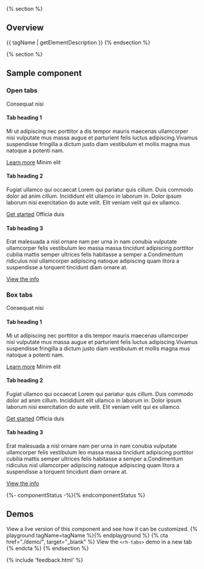 {% section %}
## Overview
{{ tagName | getElementDescription }}
{% endsection %}

{% section %}
  ## Sample component

  ### Open tabs

  <rh-tabs>
    <rh-tab slot="tab">Consequat nisi</rh-tab>
    <rh-tab-panel>
      <h4>Tab heading 1</h4>
      <p>Mi ut adipiscing nec porttitor a dis tempor mauris maecenas ullamcorper 
      nisi vulputate mus massa augue et parturient felis luctus 
      adipiscing.Vivamus suspendisse fringilla a dictum justo diam vestibulum et 
      mollis magna mus natoque a potenti nam.</p>
      <rh-cta>
        <a href="#">Learn more</a>
      </rh-cta>
    </rh-tab-panel>
    <rh-tab slot="tab">Minim elit</rh-tab>
    <rh-tab-panel>
        <h4>Tab heading 2</h4>
        <p>Fugiat ullamco qui occaecat Lorem qui pariatur quis cillum. Duis 
        commodo dolor ad anim cillum. Incididunt elit ullamco in laborum in. 
        Dolor ipsum laborum nisi exercitation do aute velit. Elit veniam velit 
        qui ex ullamco.</p>
        <rh-cta>
          <a href="#">Get started</a>
        </rh-cta>
    </rh-tab-panel>
    <rh-tab slot="tab">Officia duis</rh-tab>
    <rh-tab-panel>
      <h4>Tab heading 3</h4>
      <p>Erat malesuada a nisl ornare nam per urna in nam conubia vulputate 
      ullamcorper felis vestibulum leo massa massa tincidunt adipiscing 
      porttitor cubilia mattis semper ultrices felis habitasse a semper 
      a.Condimentum ridiculus nisl ullamcorper adipiscing natoque adipiscing 
      quam litora a suspendisse a torquent tincidunt diam ornare at.</p>
      <rh-cta>
        <a href="#">View the info</a>
      </rh-cta>
    </rh-tab-panel>
  </rh-tabs>

  ### Box tabs

  <rh-tabs box="inset">
    <rh-tab slot="tab">Consequat nisi</rh-tab>
    <rh-tab-panel>
      <h4>Tab heading 1</h4>
      <p>Mi ut adipiscing nec porttitor a dis tempor mauris maecenas 
      ullamcorper nisi vulputate mus massa augue et parturient felis luctus 
      adipiscing.Vivamus suspendisse fringilla a dictum justo diam vestibulum 
      et mollis magna mus natoque a potenti nam.</p>
      <rh-cta>
        <a href="#">Learn more</a>
      </rh-cta>
    </rh-tab-panel>
    <rh-tab slot="tab">Minim elit</rh-tab>
    <rh-tab-panel>
      <h4>Tab heading 2</h4>
      <p>Fugiat ullamco qui occaecat Lorem qui pariatur quis cillum. Duis 
      commodo dolor ad anim cillum. Incididunt elit ullamco in laborum in. 
      Dolor ipsum laborum nisi exercitation do aute velit. Elit veniam velit 
      qui ex ullamco.</p>
      <rh-cta>
        <a href="#">Get started</a>
      </rh-cta>
    </rh-tab-panel>
    <rh-tab slot="tab">Officia duis</rh-tab>
    <rh-tab-panel>
      <h4>Tab heading 3</h4>
      <p>Erat malesuada a nisl ornare nam per urna in nam conubia vulputate 
      ullamcorper felis vestibulum leo massa massa tincidunt adipiscing 
      porttitor cubilia mattis semper ultrices felis habitasse a semper 
      a.Condimentum ridiculus nisl ullamcorper adipiscing natoque adipiscing 
      quam litora a suspendisse a torquent tincidunt diam ornare at.</p>
      <rh-cta>
        <a href="#">View the info</a>
      </rh-cta>
    </rh-tab-panel>
  </rh-tabs>


  {%- componentStatus -%}{% endcomponentStatus %}

  ## Demos
  View a live version of this component and see how it can be customized.
  {% playground tagName=tagName %}{% endplayground %}
  {% cta href="./demo/", target="_blank" %}
    View the `<rh-tabs>` demo in a new tab
  {% endcta %}
{% endsection %}

{% include 'feedback.html' %}

<!-- TODO: when tokens docs lands, move this to 'imports' frontmatter key -->
<script type="importmap">{{ importMap | dump | safe }}</script>
<script async src="https://ga.jspm.io/npm:es-module-shims@1.6.1/dist/es-module-shims.js"></script>
<script type="module">
import '@patternfly/elements/pf-tabs/pf-tabs.js';
</script>

